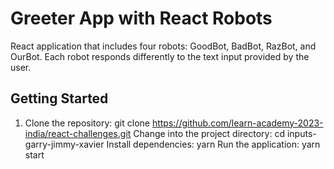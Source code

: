 # Greeter App with React Robots
React application that includes four robots: GoodBot, BadBot, RazBot, and OurBot. Each robot responds differently to the text input provided by the user.
## Getting Started
1. Clone the repository:
   git clone https://github.com/learn-academy-2023-india/react-challenges.git
Change into the project directory:
    cd inputs-garry-jimmy-xavier
Install dependencies:
    yarn
Run the application:
    yarn start
